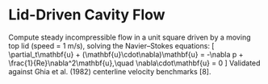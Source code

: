 # Lid-Driven Cavity Flow

Compute steady incompressible flow in a unit square driven by a moving top lid (speed = 1 m/s), solving the Navier–Stokes equations:
\[
\partial_t\mathbf{u} + (\mathbf{u}\cdot\nabla)\mathbf{u} = -\nabla p + \frac{1}{Re}\nabla^2\mathbf{u},\quad \nabla\cdot\mathbf{u} = 0
\]
Validated against Ghia et al. (1982) centerline velocity benchmarks [8].
